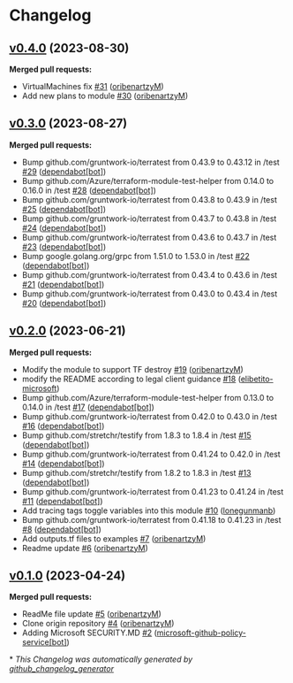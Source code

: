 # Changelog

## [v0.4.0](https://github.com/Azure/terraform-azure-mdc-defender-plans-azure/tree/v0.4.0) (2023-08-30)

**Merged pull requests:**

- VirtualMachines fix [\#31](https://github.com/Azure/terraform-azure-mdc-defender-plans-azure/pull/31) ([oribenartzyM](https://github.com/oribenartzyM))
- Add new plans to module [\#30](https://github.com/Azure/terraform-azure-mdc-defender-plans-azure/pull/30) ([oribenartzyM](https://github.com/oribenartzyM))

## [v0.3.0](https://github.com/Azure/terraform-azure-mdc-defender-plans-azure/tree/v0.3.0) (2023-08-27)

**Merged pull requests:**

- Bump github.com/gruntwork-io/terratest from 0.43.9 to 0.43.12 in /test [\#29](https://github.com/Azure/terraform-azure-mdc-defender-plans-azure/pull/29) ([dependabot[bot]](https://github.com/apps/dependabot))
- Bump github.com/Azure/terraform-module-test-helper from 0.14.0 to 0.16.0 in /test [\#28](https://github.com/Azure/terraform-azure-mdc-defender-plans-azure/pull/28) ([dependabot[bot]](https://github.com/apps/dependabot))
- Bump github.com/gruntwork-io/terratest from 0.43.8 to 0.43.9 in /test [\#25](https://github.com/Azure/terraform-azure-mdc-defender-plans-azure/pull/25) ([dependabot[bot]](https://github.com/apps/dependabot))
- Bump github.com/gruntwork-io/terratest from 0.43.7 to 0.43.8 in /test [\#24](https://github.com/Azure/terraform-azure-mdc-defender-plans-azure/pull/24) ([dependabot[bot]](https://github.com/apps/dependabot))
- Bump github.com/gruntwork-io/terratest from 0.43.6 to 0.43.7 in /test [\#23](https://github.com/Azure/terraform-azure-mdc-defender-plans-azure/pull/23) ([dependabot[bot]](https://github.com/apps/dependabot))
- Bump google.golang.org/grpc from 1.51.0 to 1.53.0 in /test [\#22](https://github.com/Azure/terraform-azure-mdc-defender-plans-azure/pull/22) ([dependabot[bot]](https://github.com/apps/dependabot))
- Bump github.com/gruntwork-io/terratest from 0.43.4 to 0.43.6 in /test [\#21](https://github.com/Azure/terraform-azure-mdc-defender-plans-azure/pull/21) ([dependabot[bot]](https://github.com/apps/dependabot))
- Bump github.com/gruntwork-io/terratest from 0.43.0 to 0.43.4 in /test [\#20](https://github.com/Azure/terraform-azure-mdc-defender-plans-azure/pull/20) ([dependabot[bot]](https://github.com/apps/dependabot))

## [v0.2.0](https://github.com/Azure/terraform-azure-mdc-defender-plans-azure/tree/v0.2.0) (2023-06-21)

**Merged pull requests:**

- Modify the module to support TF destroy [\#19](https://github.com/Azure/terraform-azure-mdc-defender-plans-azure/pull/19) ([oribenartzyM](https://github.com/oribenartzyM))
- modify the README according to legal client guidance [\#18](https://github.com/Azure/terraform-azure-mdc-defender-plans-azure/pull/18) ([elibetito-microsoft](https://github.com/elibetito-microsoft))
- Bump github.com/Azure/terraform-module-test-helper from 0.13.0 to 0.14.0 in /test [\#17](https://github.com/Azure/terraform-azure-mdc-defender-plans-azure/pull/17) ([dependabot[bot]](https://github.com/apps/dependabot))
- Bump github.com/gruntwork-io/terratest from 0.42.0 to 0.43.0 in /test [\#16](https://github.com/Azure/terraform-azure-mdc-defender-plans-azure/pull/16) ([dependabot[bot]](https://github.com/apps/dependabot))
- Bump github.com/stretchr/testify from 1.8.3 to 1.8.4 in /test [\#15](https://github.com/Azure/terraform-azure-mdc-defender-plans-azure/pull/15) ([dependabot[bot]](https://github.com/apps/dependabot))
- Bump github.com/gruntwork-io/terratest from 0.41.24 to 0.42.0 in /test [\#14](https://github.com/Azure/terraform-azure-mdc-defender-plans-azure/pull/14) ([dependabot[bot]](https://github.com/apps/dependabot))
- Bump github.com/stretchr/testify from 1.8.2 to 1.8.3 in /test [\#13](https://github.com/Azure/terraform-azure-mdc-defender-plans-azure/pull/13) ([dependabot[bot]](https://github.com/apps/dependabot))
- Bump github.com/gruntwork-io/terratest from 0.41.23 to 0.41.24 in /test [\#11](https://github.com/Azure/terraform-azure-mdc-defender-plans-azure/pull/11) ([dependabot[bot]](https://github.com/apps/dependabot))
- Add tracing tags toggle variables into this module [\#10](https://github.com/Azure/terraform-azure-mdc-defender-plans-azure/pull/10) ([lonegunmanb](https://github.com/lonegunmanb))
- Bump github.com/gruntwork-io/terratest from 0.41.18 to 0.41.23 in /test [\#8](https://github.com/Azure/terraform-azure-mdc-defender-plans-azure/pull/8) ([dependabot[bot]](https://github.com/apps/dependabot))
- Add outputs.tf files to examples [\#7](https://github.com/Azure/terraform-azure-mdc-defender-plans-azure/pull/7) ([oribenartzyM](https://github.com/oribenartzyM))
- Readme update [\#6](https://github.com/Azure/terraform-azure-mdc-defender-plans-azure/pull/6) ([oribenartzyM](https://github.com/oribenartzyM))

## [v0.1.0](https://github.com/Azure/terraform-azure-mdc-defender-plans-azure/tree/v0.1.0) (2023-04-24)

**Merged pull requests:**

- ReadMe file update [\#5](https://github.com/Azure/terraform-azure-mdc-defender-plans-azure/pull/5) ([oribenartzyM](https://github.com/oribenartzyM))
- Clone origin repository [\#4](https://github.com/Azure/terraform-azure-mdc-defender-plans-azure/pull/4) ([oribenartzyM](https://github.com/oribenartzyM))
- Adding Microsoft SECURITY.MD [\#2](https://github.com/Azure/terraform-azure-mdc-defender-plans-azure/pull/2) ([microsoft-github-policy-service[bot]](https://github.com/apps/microsoft-github-policy-service))



\* *This Changelog was automatically generated by [github_changelog_generator](https://github.com/github-changelog-generator/github-changelog-generator)*
